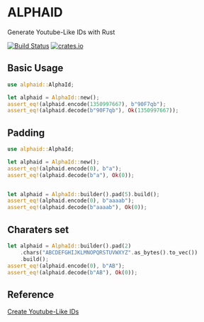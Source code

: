 
# ALPHAID

Generate Youtube-Like IDs with Rust

[![Build Status](https://travis-ci.com/importcjj/alphaid.svg?token=ZZrg3rRkUA8NUGrjEsU9&branch=master)](https://travis-ci.com/importcjj/alphaid) [![crates.io](https://img.shields.io/badge/crates.io-latest-%23dea584)](https://crates.io/crates/alphaid)


## Basic Usage

```rust
use alphaid::AlphaId;

let alphaid = AlphaId::new();
assert_eq!(alphaid.encode(1350997667), b"90F7qb");
assert_eq!(alphaid.decode(b"90F7qb"), Ok(1350997667));
```

## Padding
```rust
use alphaid::AlphaId;

let alphaid = AlphaId::new();
assert_eq!(alphaid.encode(0), b"a");
assert_eq!(alphaid.decode(b"a"), Ok(0));


let alphaid = AlphaId::builder().pad(5).build();
assert_eq!(alphaid.encode(0), b"aaaab");
assert_eq!(alphaid.decode(b"aaaab"), Ok(0));
```

## Charaters set

```rust
let alphaid = AlphaId::builder().pad(2)
    .chars("ABCDEFGHIJKLMNOPQRSTUVWXYZ".as_bytes().to_vec())
    .build();
assert_eq!(alphaid.encode(0), b"AB");
assert_eq!(alphaid.decode(b"AB"), Ok(0));
```


## Reference

[Create Youtube-Like IDs](https://kvz.io/create-short-ids-with-php-like-youtube-or-tinyurl.html)